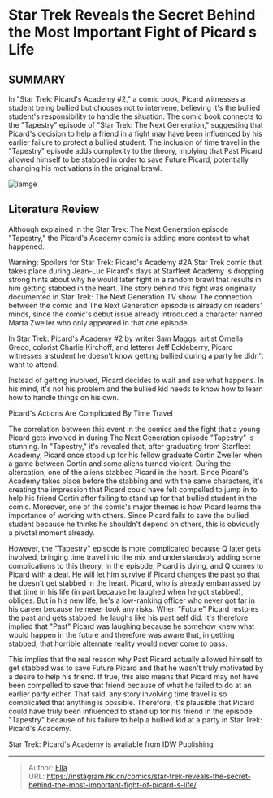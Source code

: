 # Star Trek Reveals the Secret Behind the Most Important Fight of Picard s Life


## SUMMARY 



  In &#34;Star Trek: Picard&#39;s Academy #2,&#34; a comic book, Picard witnesses a student being bullied but chooses not to intervene, believing it&#39;s the bullied student&#39;s responsibility to handle the situation.   The comic book connects to the &#34;Tapestry&#34; episode of &#34;Star Trek: The Next Generation,&#34; suggesting that Picard&#39;s decision to help a friend in a fight may have been influenced by his earlier failure to protect a bullied student.   The inclusion of time travel in the &#34;Tapestry&#34; episode adds complexity to the theory, implying that Past Picard allowed himself to be stabbed in order to save Future Picard, potentially changing his motivations in the original brawl.  

![iamge](https://static1.srcdn.com/wordpress/wp-content/uploads/2023/11/picard-gets-stabbed-in-tapestry.jpg)

## Literature Review

Although explained in the Star Trek: The Next Generation episode &#34;Tapestry,&#34; the Picard&#39;s Academy comic is adding more context to what happened.




Warning: Spoilers for Star Trek: Picard&#39;s Academy #2A Star Trek comic that takes place during Jean-Luc Picard&#39;s days at Starfleet Academy is dropping strong hints about why he would later fight in a random brawl that results in him getting stabbed in the heart. The story behind this fight was originally documented in Star Trek: The Next Generation TV show. The connection between the comic and The Next Generation episode is already on readers&#39; minds, since the comic&#39;s debut issue already introduced a character named Marta Zweller who only appeared in that one episode.




In Star Trek: Picard&#39;s Academy #2 by writer Sam Maggs, artist Ornella Greco, colorist Charlie Kirchoff, and letterer Jeff Eckleberry, Picard witnesses a student he doesn&#39;t know getting bullied during a party he didn&#39;t want to attend.

          

Instead of getting involved, Picard decides to wait and see what happens. In his mind, it&#39;s not his problem and the bullied kid needs to know how to learn how to handle things on his own.


 Picard&#39;s Actions Are Complicated By Time Travel 
          

The correlation between this event in the comics and the fight that a young Picard gets involved in during The Next Generation episode &#34;Tapestry&#34; is stunning. In &#34;Tapestry,&#34; it&#39;s revealed that, after graduating from Starfleet Academy, Picard once stood up for his fellow graduate Cortin Zweller when a game between Cortin and some aliens turned violent. During the altercation, one of the aliens stabbed Picard in the heart. Since Picard&#39;s Academy takes place before the stabbing and with the same characters, it&#39;s creating the impression that Picard could have felt compelled to jump in to help his friend Cortin after failing to stand up for that bullied student in the comic. Moreover, one of the comic&#39;s major themes is how Picard learns the importance of working with others. Since Picard fails to save the bullied student because he thinks he shouldn&#39;t depend on others, this is obviously a pivotal moment already.




However, the &#34;Tapestry&#34; episode is more complicated because Q later gets involved, bringing time travel into the mix and understandably adding some complications to this theory. In the episode, Picard is dying, and Q comes to Picard with a deal. He will let him survive if Picard changes the past so that he doesn&#39;t get stabbed in the heart. Picard, who is already embarrassed by that time in his life (in part because he laughed when he got stabbed), obliges. But in his new life, he&#39;s a low-ranking officer who never got far in his career because he never took any risks. When &#34;Future&#34; Picard restores the past and gets stabbed, he laughs like his past self did. It&#39;s therefore implied that &#34;Past&#34; Picard was laughing because he somehow knew what would happen in the future and therefore was aware that, in getting stabbed, that horrible alternate reality would never come to pass.

          




This implies that the real reason why Past Picard actually allowed himself to get stabbed was to save Future Picard and that he wasn&#39;t truly motivated by a desire to help his friend. If true, this also means that Picard may not have been compelled to save that friend because of what he failed to do at an earlier party either. That said, any story involving time travel is so complicated that anything is possible. Therefore, it&#39;s plausible that Picard could have truly been influenced to stand up for his friend in the episode &#34;Tapestry&#34; because of his failure to help a bullied kid at a party in Star Trek: Picard&#39;s Academy.



Star Trek: Picard&#39;s Academy is available from IDW Publishing





---

> Author: [Ella](https://instagram.hk.cn/)  
> URL: https://instagram.hk.cn/comics/star-trek-reveals-the-secret-behind-the-most-important-fight-of-picard-s-life/  

